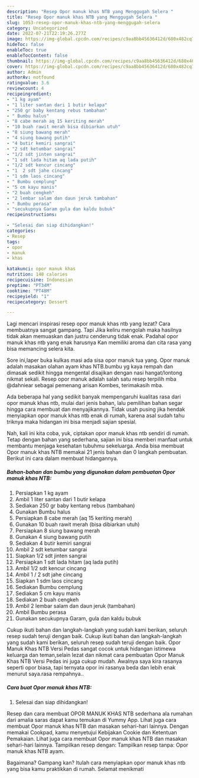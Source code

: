 ```yaml
---
description: "Resep Opor manuk khas NTB yang Menggugah Selera "
title: "Resep Opor manuk khas NTB yang Menggugah Selera "
slug: 1053-resep-opor-manuk-khas-ntb-yang-menggugah-selera
category: Uncategorized
date: 2022-07-21T22:19:26.277Z
image: https://img-global.cpcdn.com/recipes/c9aa8bb45636412d/680x482cq70/opor-manuk-khas-ntb-foto-resep-utama.jpg
hideToc: false
enableToc: true
enableTocContent: false
thumbnail: https://img-global.cpcdn.com/recipes/c9aa8bb45636412d/680x482cq70/opor-manuk-khas-ntb-foto-resep-utama.jpg
cover: https://img-global.cpcdn.com/recipes/c9aa8bb45636412d/680x482cq70/opor-manuk-khas-ntb-foto-resep-utama.jpg
author: Admin
authorAv: notfound
ratingvalue: 3.6
reviewcount: 4
recipeingredient:
- "1 kg ayam"
- "1 liter santan dari 1 butir kelapa"
- "250 gr baby kentang rebus tambahan"
- " Bumbu halus"
- "8 cabe merah aq 15 keriting merah"
- "10 buah rawit merah bisa dibiarkan utuh"
- "8 siung bawang merah"
- "4 siung bawang putih"
- "4 butir kemiri sangrai"
- "2 sdt ketumbar sangrai"
- "1/2 sdt jinten sangrai"
- "1 sdt lada hitam aq lada putih"
- "1/2 sdt kencur cincang"
- "1  2 sdt jahe cincang"
- "1 sdm laos cincang"
- " Bumbu cemplung"
- "5 cm kayu manis"
- "2 buah cengkeh"
- "2 lembar salam dan daun jeruk tambahan"
- " Bumbu perasa"
- "secukupnya Garam gula dan kaldu bubuk"
recipeinstructions:

- "Selesai dan siap dihidangkan!"
categories:
- Resep
tags:
- opor
- manuk
- khas

katakunci: opor manuk khas 
nutrition: 148 calories
recipecuisine: Indonesian
preptime: "PT34M"
cooktime: "PT48M"
recipeyield: "1"
recipecategory: Dessert

---
```



Lagi mencari inspirasi resep opor manuk khas ntb yang lezat? Cara membuatnya sangat gampang. Tapi Jika keliru mengolah maka hasilnya tidak akan memuaskan dan justru cenderung tidak enak. Padahal opor manuk khas ntb yang enak harusnya Kan memiliki aroma dan cita rasa yang bisa memancing selera kita.


Sore ini,laper buka kulkas masi ada sisa opor manuk tua yang. Opor manuk adalah masakan olahan ayam khas NTB.bumbu yg kaya rempah dan dimasak sedikit hingga mengental disajikan dengan nasi hangat/lontong nikmat sekali. Resep opor manuk adalah salah satu resep terpilih mba @dahniear sebagai pemenang arisan Kombes, terimakasih mba.

Ada beberapa hal yang sedikit banyak mempengaruhi kualitas rasa dari opor manuk khas ntb, mulai dari jenis bahan, lalu pemilihan bahan segar hingga cara membuat dan menyajikannya. Tidak usah pusing jika hendak menyiapkan opor manuk khas ntb enak di rumah, karena asal sudah tahu triknya maka hidangan ini bisa menjadi sajian spesial.


Nah, kali ini kita coba, yuk, ciptakan opor manuk khas ntb sendiri di rumah. Tetap dengan bahan yang sederhana, sajian ini bisa memberi manfaat untuk membantu menjaga kesehatan tubuhmu sekeluarga. Anda bisa membuat Opor manuk khas NTB memakai 21 jenis bahan dan 0 langkah pembuatan. Berikut ini cara dalam membuat hidangannya.

<!--inarticleads1-->

##### Bahan-bahan dan bumbu yang digunakan dalam pembuatan Opor manuk khas NTB:

1. Persiapkan 1 kg ayam
1. Ambil 1 liter santan dari 1 butir kelapa
1. Sediakan 250 gr baby kentang rebus (tambahan)
1. Gunakan  Bumbu halus
1. Persiapkan 8 cabe merah (aq 15 keriting merah)
1. Gunakan 10 buah rawit merah (bisa dibiarkan utuh)
1. Persiapkan 8 siung bawang merah
1. Gunakan 4 siung bawang putih
1. Sediakan 4 butir kemiri sangrai
1. Ambil 2 sdt ketumbar sangrai
1. Siapkan 1/2 sdt jinten sangrai
1. Persiapkan 1 sdt lada hitam (aq lada putih)
1. Ambil 1/2 sdt kencur cincang
1. Ambil 1 / 2 sdt jahe cincang
1. Siapkan 1 sdm laos cincang
1. Sediakan  Bumbu cemplung
1. Sediakan 5 cm kayu manis
1. Sediakan 2 buah cengkeh
1. Ambil 2 lembar salam dan daun jeruk (tambahan)
1. Ambil  Bumbu perasa
1. Gunakan secukupnya Garam, gula dan kaldu bubuk


Cukup ikuti bahan dan langkah-langkah yang sudah kami berikan, seluruh resep sudah teruji dengan baik. Cukup ikuti bahan dan langkah-langkah yang sudah kami berikan, seluruh resep sudah teruji dengan baik. Opor Manuk Khas NTB Versi Pedas sangat cocok untuk hidangan istimewa keluarga dan teman,selain lezat dan nikmat cara pembuatan Opor Manuk Khas NTB Versi Pedas ini juga cukup mudah. Awalnya saya kira rasanya seperti opor biasa, tapi ternyata opor ini rasanya beda dan lebih enak menurut saya.rasa rempahnya.. 

<!--inarticleads2-->

##### Cara buat Opor manuk khas NTB:


1. Selesai dan siap dihidangkan!

Resep dan cara membuat OPOR MANUK KHAS NTB sederhana ala rumahan dari amalia saras dapat kamu temukan di Yummy App. Lihat juga cara membuat Opor manuk khas NTB dan masakan sehari-hari lainnya. Dengan memakai Cookpad, kamu menyetujui Kebijakan Cookie dan Ketentuan Pemakaian. Lihat juga cara membuat Opor manuk khas NTB dan masakan sehari-hari lainnya. Tampilkan resep dengan: Tampilkan resep tanpa: Opor manuk khas NTB ayam. 

Bagaimana? Gampang kan? Itulah cara menyiapkan opor manuk khas ntb yang bisa kamu praktikkan di rumah. Selamat menikmati
